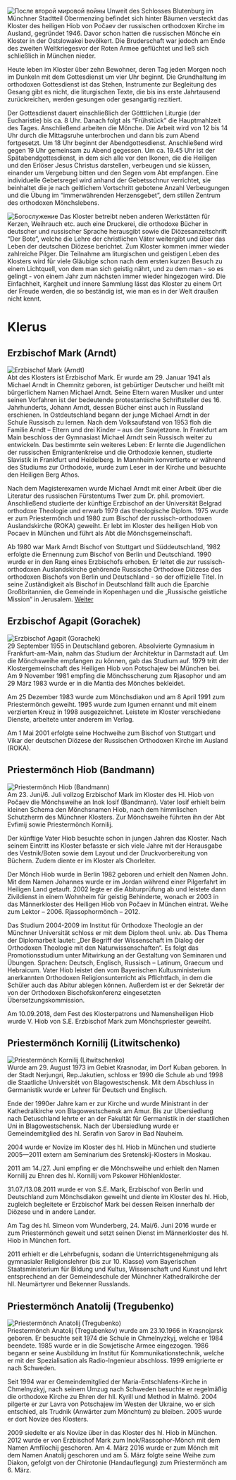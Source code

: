 ![После второй мировой войны](/uploads/assets/pages/kloster/geschichte.jpg)
Unweit des Schlosses Blutenburg im Münchner  Stadtteil Obermenzing befindet sich hinter Bäumen  versteckt das Kloster des heiligen Hiob von  Počaev der russischen orthodoxen Kirche im  Ausland, gegründet 1946. Davor schon hatten die  russischen Mönche ein Kloster in der Ostslowakei  bevölkert. Die Bruderschaft war jedoch am Ende des  zweiten Weltkriegesvor der Roten Armee geflüchtet und ließ sich schließlich in  München nieder.

Heute leben im Kloster über zehn Bewohner, deren Tag  jeden Morgen noch im Dunkeln mit dem Gottesdienst  um vier Uhr beginnt. Die Grundhaltung im  orthodoxen Gottesdienst ist das Stehen, Instrumente  zur Begleitung des Gesang gibt es nicht, die  liturgischen Texte, die bis ins erste Jahrtausend  zurückreichen, werden gesungen oder gesangartig rezitiert.

Der Gottesdienst dauert einschließlich der  Götttlichen Liturgie (der Eucharistie) bis ca. 8 Uhr. Danach folgt als “Frühstück” die Hauptmahlzeit  des Tages. Anschließend arbeiten die Mönche. Die Arbeit wird von 12 bis 14 Uhr durch die  Mittagsruhe unterbrochen und dann bis zum Abend fortgesetzt. Um 18 Uhr beginnt der  Abendgottesdienst. Anschließend wird gegen 19 Uhr gemeinsam zu Abend gegessen. Um ca. 19.45  Uhr ist der Spätabendgottesdienst, in dem sich alle vor den Ikonen, die die Heiligen und den Erlöser  Jesus Christus darstellen, verbeugen und sie küssen, einander um Vergebung bitten und den Segen  vom Abt empfangen. Eine individuelle Gebetsregel wird anhand der Gebetsschnur verrichtet, sie beinhaltet die je nach  geitlichem Vortschritt gebotene Anzahl Verbeugungen und die Übung im “immerwährenden  Herzensgebet”, dem stillen Zentrum des orthodoxen Mönchslebens.

![Богослужение](/uploads/assets/pages/kloster/gottesdienst.jpg)
Das Kloster betreibt neben anderen Werkstätten für Kerzen,  Weihrauch etc. auch eine Druckerei, die orthodoxe Bücher in  deutscher und russischer Sprache herausgibt sowie die  Diözesanzeitschrift “Der Bote”, welche die Lehre der christlichen  Väter weitergibt und über das Leben der deutschen Diözese  berichtet. Zum Kloster kommen immer wieder zahlreiche Pilger. Die Teilnahme am liturgischen und geistigen  Leben des Klosters wird für viele Gläubige schon nach dem ersten kurzen Besuch zu einem Lichtquell,  von dem man sich geistig nährt, und zu dem man - so es gelingt - von einem Jahr zum nächsten immer  wieder hingezogen wird. Die Einfachheit, Kargheit und innere Sammlung lässt das Kloster zu einem  Ort der Freude werden, die so beständig ist, wie man es in der Welt draußen nicht kennt.

# Klerus

## Erzbischof Mark (Arndt)
![Erzbischof Mark (Arndt)](/uploads/assets/pages/kloster/vladyka_mark.jpg)  
Abt des Klosters ist Erzbischof Mark. Er wurde am 29. Januar 1941 als Michael Arndt in Chemnitz geboren, ist gebürtiger Deutscher und heißt mit bürgerlichem Namen Michael Arndt. Seine Eltern waren Musiker und unter seinen Vorfahren ist der bedeutende protestantische Schriftsteller des 16. Jahrhunderts, Johann Arndt, dessen Bücher einst auch in Russland erschienen. In Ostdeutschland begann der junge Michael Arndt in der Schule Russisch zu lernen. Nach dem Volksaufstand von 1953 floh die Familie Arndt – Eltern und drei Kinder – aus der Sowjetzone. In Frankfurt am Main beschloss der Gymnasiast Michael Arndt sein Russisch weiter zu entwickeln. Das bestimmte sein weiteres Leben: Er lernte die Jugendlichen der russischen Emigrantenkreise und die Orthodoxie kennen, studierte Slavistik in Frankfurt und Heidelberg. In Mannheim konvertierte er während des Studiums zur Orthodoxie, wurde zum Leser in der Kirche und besuchte den Heiligen Berg Athos.

Nach dem Magisterexamen wurde Michael Arndt mit einer Arbeit über die Literatur des russischen Fürstentums Twer zum Dr. phil. promoviert. Anschließend studierte der künftige Erzbischof an der Universität Belgrad orthodoxe Theologie und erwarb 1979 das theologische Diplom. 1975 wurde er zum Priestermönch und 1980 zum Bischof der russisch-orthodoxen Auslandskirche (ROKA) geweiht. Er lebt im Kloster des heiligen Hiob von Pocaev in München und führt als Abt die Mönchsgemeinschaft.

Ab 1980 war Mark Arndt Bischof von Stuttgart und Süddeutschland, 1982 erfolgte die Ernennung zum Bischof von Berlin und Deutschland. 1990 wurde er in den Rang eines Erzbischofs erhoben. Er leitet die zur russisch-orthodoxen Auslandskirche gehörende Russische Orthodoxe Diözese des orthodoxen Bischofs von Berlin und Deutschland - so der offizielle Titel. In seine Zuständigkeit als Bischof in Deutschland fällt auch die Eparchie Großbritannien, die Gemeinde in Kopenhagen und die „Russische geistliche Mission“ in Jerusalem. [Weiter](http://sobor.de/index.php?option=com_content&view=article&id=119&Itemid=81&lang=de)

## Erzbischof Agapit (Gorachek)
![Erzbischof Agapit (Gorachek)](/uploads/assets/pages/kloster/vladyka_agapit.jpg)  
29 September 1955 in Deutschland geboren. Absolvierte Gymnasium in Frankfurt-am-Main, nahm das Studium der Architektur in Darmstadt auf. Um die Mönchsweihe empfangen zu können, gab das Studium auf. 1979 tritt der Klostergemeinschaft des Heiligen Hiob von Potschajew bei München bei. Am 9 November 1981 empfing die Mönchsscherung zum Rjasophor und am 29 März 1983 wurde er in die Mantia des Mönches bekleidet.

Am 25 Dezember 1983 wurde zum Mönchsdiakon und am 8 April 1991 zum Priestermönch geweiht. 1995 wurde zum Igumen ernannt und mit einem verzierten Kreuz in 1998 ausgezeichnet. Leistete im Kloster verschiedene Dienste, arbeitete unter anderem im Verlag.

Am 1 Mai 2001 erfolgte seine Hochweihe zum Bischof von Stuttgart und Vikar der deutschen Diözese der Russischen Orthodoxen Kirche im Ausland (ROKA).

## Priestermönch Hiob (Bandmann)
![Priestermönch Hiob (Bandmann)](/uploads/assets/pages/kloster/otez_hiob.jpg)  
Am 23. Juni/6. Juli vollzog Erzbischof Mark im Kloster des Hl. Hiob von Počaev die Mönchsweihe an Inok Iosif (Bandmann). Vater Iosif erhielt beim kleinen Schema den Mönchsnamen Hiob, nach dem himmlischen Schutzherrn des Münchner Klosters. Zur Mönchsweihe führten ihn der Abt Evfimij sowie Priestermönch Kornilij.

Der künftige Vater Hiob besuchte schon in jungen Jahren das Kloster.  Nach seinem Eintritt ins Kloster befasste er sich viele Jahre mit der Herausgabe des Vestnik/Boten sowie dem Layout und der Druckvorbereitung von Büchern. Zudem diente er im Kloster als Chorleiter.

Der Mönch Hiob wurde in Berlin 1982 geboren und erhielt den Namen John. Mit dem Namen Johannes wurde er im Jordan während einer Pilgerfahrt im Heiligen Land getauft. 2002 legte er die Abiturprüfung ab und leistete dann Zivildienst in einem Wohnheim für geistig Behinderte, wonach er 2003 in das Männerkloster des Heiligen Hiob von Počaev in München eintrat. Weihe zum Lektor – 2006. Rjassophormönch – 2012.

Das Studium 2004-2009 im Institut für Orthodoxe Theologie an der Münchner Universität schloss er mit dem Diplom theol. univ. ab. Das Thema der Diplomarbeit lautet: „Der Begriff der Wissenschaft im Dialog der Orthodoxen Theologie mit den Naturwissenschaften“. Es folgt das Promotionsstudium unter Mitwirkung an der Gestaltung von Seminaren und Übungen. Sprachen: Deutsch, Englisch, Russisch – Latinum, Graecum und Hebraicum. Vater Hiob leistet den vom Bayerischen Kultusministerium anerkannten Orthodoxen Religionsunterricht als Pflichtfach, in dem die Schüler auch das Abitur ablegen können. Außerdem ist er der Sekretär der von der Orthodoxen Bischofskonferenz eingesetzten Übersetzungskommission.

Am 10.09.2018, dem Fest des Klosterpatrons und Namensheiligen Hiob wurde V. Hiob von S.E. Erzbischof Mark zum Mönchspriester geweiht.

## Priestermönch Kornilij (Litwitschenko)
![Priestermönch Kornilij (Litwitschenko)](/uploads/assets/pages/kloster/otez_kornilii.jpg)  
Wurde am 29. August 1973 im Gebiet Krasnodar, im Dorf Kuban geboren. In der Stadt Nerjungri, Rep.Jakutien, schloss er 1990 die Schule ab und 1998 die Staatliche Universitét von Blagowestschensk. Mit dem Abschluss in Germanistik wurde er Lehrer für Deutsch und Englisch.

Ende der 1990er Jahre kam er zur Kirche und wurde Ministrant in der Kathedralkirche von Blagowestschensk am Amur. Bis zur Ubersiedlung nach Detuschland lehrte er an der Fakultät für Germanistik in der staatlichen Uni in Blagowestschensk. Nach der Ubersiedlung wurde er Gemeindemitglied des hl. Serafin von Sarov in Bad Nauheim.

2004 wurde er Novize im Kloster des hl. Hiob in München und studierte 2005—2011 extern am Seminarium des Sretenskij-Klosters in Moskau.

2011 am 14./27. Juni empfing er die Mönchsweihe und erhielt den Namen Kornilij zu Ehren des hl. Kornilij vom Pskower Höhlenkloster.

31.07./13.08.2011 wurde er von S.E. Mark, Erzbischof von Berlin und Deutschland zum Mönchsdiakon geweiht und diente im Kloster des hl. Hiob, zugleich begleitete er Erzbischof Mark bei dessen Reisen innerhalb der Diözese und in andere Lander.

Am Tag des hl. Simeon vom Wunderberg, 24. Mai/6. Juni 2016 wurde er zum Priestermönch geweit und setzt seinen Dienst im Männerkloster des hl. Hiob in München fort.

2011 erhielt er die Lehrbefugnis, sodann die Unterrichtsgenehmigung als gymnasialer Religionslehrer (bis zur 10. Klasse) vom Bayerischen Staatsministerium für Bildung und Kultus, Wissenschaft und Kunst und lehrt entsprechend an der Gemeindeschule der Münchner Kathedralkirche der hll. Neumärtyrer und Bekenner Russlands.

## Priestermönch Anatolij (Tregubenko)
![Priestermönch Anatolij (Tregubenko)](/uploads/assets/pages/kloster/otez_anatolii.jpg)  
Priestermönch Anatolij (Tregubenkov) wurde am 23.10.1966 in Krasnojarsk geboren.
Er besuchte seit 1974 die Schule in Chmelnyzkyj, welche er 1984 beendete. 1985 wurde er in die Sowjetische Armee eingezogen. 1986 begann er seine Ausbildung im Institut für Kommunikationstechnik, welche er mit der Spezialisation als Radio-Ingenieur abschloss. 1999 emigrierte er nach Schweden.

Seit 1994 war er Gemeindemitglied der Maria-Entschlafens-Kirche in Chmelnyzkyj, nach seinem Umzug nach Schweden besuchte er regelmäßig die orthodoxe Kirche zu Ehren der hll. Kyrill und Method in Malmö. 2004 pilgerte er zur Lavra von Potschajew im Westen der Ukraine, wo er sich entschied, als Trudnik (Anwärter zum Mönchtum) zu bleiben. 2005 wurde er dort Novize des Klosters.

2009 siedelte er als Novize über in das Kloster des hl. Hiob in München.
2012 wurde er von Erzbischof Mark zum Inok/Rassophor-Mönch mit dem Namen Amfilochij geschoren. Am 4. März 2016 wurde er zum Mönch mit dem Namen Anatolij geschoren und am 5. März folgte seine Weihe zum Diakon, gefolgt von der Chirotonie (Handauflegung) zum Priestermönch am 6. März.
